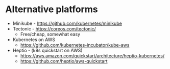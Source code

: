 # Alternative platforms

* Minikube - https://github.com/kubernetes/minikube
* Tectonic - https://coreos.com/tectonic/
    * Free/cheap, somewhat easy
* Kubernetes on AWS
    * https://github.com/kubernetes-incubator/kube-aws
* Heptio - (k8s quickstart on AWS)
    * https://aws.amazon.com/quickstart/architecture/heptio-kubernetes/
    * https://github.com/heptio/aws-quickstart
